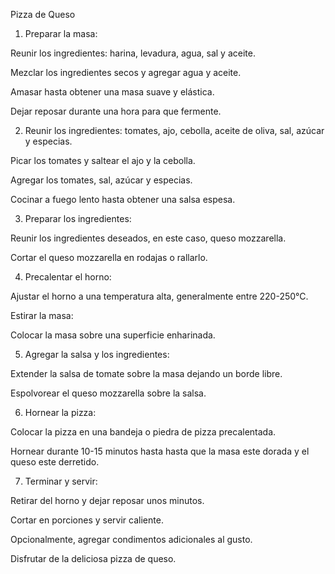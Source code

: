 Pizza de Queso
1. Preparar la masa:

Reunir los ingredientes: harina, levadura, agua, sal y aceite.

Mezclar los ingredientes secos y agregar agua y aceite.

Amasar hasta obtener una masa suave y elástica.

Dejar reposar durante una hora para que fermente.

2. Reunir los ingredientes: tomates, ajo, cebolla, aceite de oliva, sal, azúcar y especias.

Picar los tomates y saltear el ajo y la cebolla.

Agregar los tomates, sal, azúcar y especias.

Cocinar a fuego lento hasta obtener una salsa espesa.

3. Preparar los ingredientes:

Reunir los ingredientes deseados, en este caso, queso mozzarella.

Cortar el queso mozzarella en rodajas o rallarlo.

4. Precalentar el horno:

Ajustar el horno a una temperatura alta, generalmente entre 220-250°C.

Estirar la masa:

Colocar la masa sobre una superficie enharinada.

5. Agregar la salsa y los ingredientes:

Extender la salsa de tomate sobre la masa dejando un borde libre.

Espolvorear el queso mozzarella sobre la salsa.

6. Hornear la pizza:

Colocar la pizza en una bandeja o piedra de pizza precalentada.

Hornear durante 10-15 minutos hasta hasta que la masa este dorada y el queso este derretido.

7. Terminar y servir:

Retirar del horno y dejar reposar unos minutos.

Cortar en porciones y servir caliente.

Opcionalmente, agregar condimentos adicionales al gusto.

Disfrutar de la deliciosa pizza de queso.

